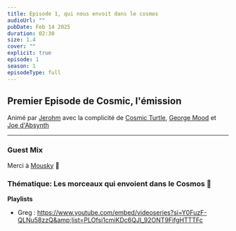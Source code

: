 ```yaml
---
title: Episode 1, qui nous envoit dans le cosmos
audioUrl: ""
pubDate: Feb 14 2025
duration: 02:30
size: 1.4
cover: ""
explicit: true
episode: 1
season: 1
episodeType: full
---
```


## Premier Episode de Cosmic, l'émission

Animé par [Jerohm]() avec la complicité de [Cosmic Turtle](), [George Mood]() et [Joe d'Absynth]()

--- 
### Guest Mix
 Merci à [Mousky]() 🙏 

### Thématique: Les morceaux qui envoient dans le Cosmos 🚀

**Playlists**

- Greg : https://www.youtube.com/embed/videoseries?si=Y0FuzF-QLNu58zzQ&amp;list=PLOfsi1cmiKDc6QJI_92ONT9FifgHTTTFc
  







